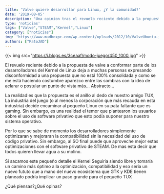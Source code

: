 ```yaml
---
title: 'Valve quiere desarrollar para Linux, ¿Y la comunidad?'
date: '2019-08-05'
description: 'Una opinion tras el revuelo reciente debido a la propuesta de valve a conformar parte de los desarrolladores del Kernel de Linux'
type: 'noticias'
tags: ["Valve","STEAM","Kernel","Linux"]
category: ["noticias"]
img: 'https://www.madboxpc.com/wp-content/uploads/2012/10/ValveUbuntu.jpg'
authors: ["PatoJAD"]
---
```


{{< img src="https://i.blogs.es/3ceaaf/modo-juego/450_1000.jpg" >}}

El revuelo reciente debido a la propuesta de valve a conformar parte de los desarrolladores del Kernel de Linux deja a muchas personas expresando disconformidad a una propuesta que no está 100% consolidada y como se me está haciendo costumbre aparezco entre las sombras con la idea de aclarar o postular un punto de vista más… Abstracto…



La realidad es que la propuesta es el anillo al dedo de nuestro amigo TUX, La industria del juego (o al menos la corporación que más recauda en esta industria) decide encaminar al pequeño Linux en su pata faltante que es gaming. Sin embargo, es una realidad el temor que plantearon los usuarios sobre el uso de software privativo que esto podía suponer para nuestro sistema operativo.



 



Por lo que se sabe de momento los desarrolladores simplemente optimizaran y mejoraran la compatibilidad sin la necesidad del uso de código privativo. Sin embargo, al SO final puede que aproveche mejor estas optimizaciones con el software privativo de STEAM. De mas esta decir que todos quieren llevar agua a su molino.



Si sacamos este pequeño detalle el Kernel Seguiria siendo libre y tomaría un camino más óptimo a la optimización, compatibilidad y eso sería un nuevo fututo que a mano del nuevo ecosistema que GTK y KDE tienen planeado podría implicar un paso grande para el pequeño TUX



¿Qué piensas?¿Qué opinas?

